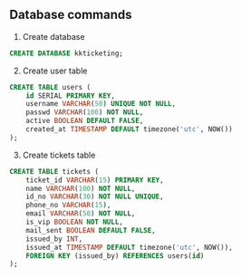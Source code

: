 ## Database commands

1. Create database
```sql
CREATE DATABASE kkticketing;
```

2. Create user table
```sql
CREATE TABLE users (
    id SERIAL PRIMARY KEY,
    username VARCHAR(50) UNIQUE NOT NULL,
    passwd VARCHAR(100) NOT NULL,
    active BOOLEAN DEFAULT FALSE,
    created_at TIMESTAMP DEFAULT timezone('utc', NOW())
);
```

3. Create tickets table
```sql
CREATE TABLE tickets (
    ticket_id VARCHAR(15) PRIMARY KEY,
    name VARCHAR(100) NOT NULL,
    id_no VARCHAR(30) NOT NULL UNIQUE,
    phone_no VARCHAR(15),
    email VARCHAR(50) NOT NULL,
    is_vip BOOLEAN NOT NULL,
    mail_sent BOOLEAN DEFAULT FALSE,
    issued_by INT,
    issued_at TIMESTAMP DEFAULT timezone('utc', NOW()),
    FOREIGN KEY (issued_by) REFERENCES users(id)
);
```